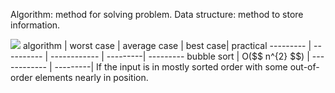 Algorithm: method for solving problem.
Data structure: method to store information.

<script type="text/javascript" src="http://cdn.mathjax.org/mathjax/latest/MathJax.js?config=default"> $$О(n^{2})$$</script>

<img src="http://chart.googleapis.com/chart?cht=tx&chl=$$О(n^{2})$$" style="border:none;">
algorithm | worst case | average case | best case| practical
--------- | ---------- | ------------ | ---------| ---------
bubble sort | О($$ n^{2} $$) | ------------ | ---------| If the input is in mostly sorted order with some out-of-order elements nearly in position. 
